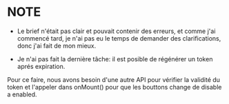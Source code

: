 # NOTE

- Le brief n'était pas clair et pouvait contenir des erreurs, et comme j'ai commencé tard, je n'ai pas eu le temps de demander des clarifications, donc j'ai fait de mon mieux.

- Je n'ai pas fait la dernière tâche:
il est posible de régénérer un token aprés expiration.

Pour ce faire, nous avons besoin d'une autre API pour vérifier la validité du token et l'appeler dans onMount() pour que les bouttons change de disable a enabled.
